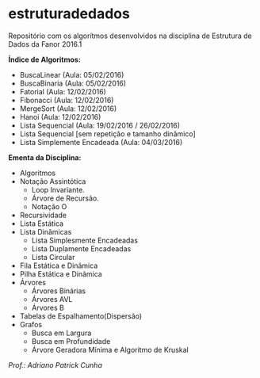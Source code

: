 # estruturadedados
Repositório com os algorítmos desenvolvidos na disciplina de Estrutura de Dados da Fanor 2016.1

<b>Índice de Algoritmos:</b></br>
 - BuscaLinear (Aula: 05/02/2016)
 - BuscaBinaria (Aula: 05/02/2016)
 - Fatorial (Aula: 12/02/2016)
 - Fibonacci (Aula: 12/02/2016)
 - MergeSort (Aula: 12/02/2016)
 - Hanoi (Aula: 12/02/2016)
 - Lista Sequencial (Aula: 19/02/2016 / 26/02/2016)
 - Lista Sequencial [sem repetição e tamanho dinâmico]
 - Lista Simplemente Encadeada (Aula: 04/03/2016)
 
<b>Ementa da Disciplina:</b></br>
  - Algoritmos
  - Notação Assintótica
    - Loop Invariante.
    - Árvore de Recursão.
    - Notação O
  - Recursividade
  - Lista Estática
  - Lista Dinâmicas
    - Lista Simplesmente Encadeadas
    - Lista Duplamente Encadeadas
    - Lista Circular
  - Fila Estática e Dinâmica
  - Pilha Estática e Dinâmica
  - Árvores
    - Árvores Binárias
    - Árvores AVL
    - Árvores B
  - Tabelas de Espalhamento(Dispersão)
  - Grafos
    - Busca em Largura
    - Busca em Profundidade
    - Árvore Geradora Mínima e Algoritmo de Kruskal

<i>Prof.: Adriano Patrick Cunha</i>
